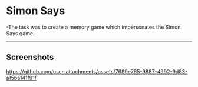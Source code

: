 # Simon Says

-The task was to create a memory game which impersonates the Simon Says game. 

---

## Screenshots

https://github.com/user-attachments/assets/7689e765-9887-4992-9d83-a15ba141f91f







